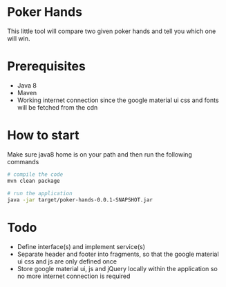 # Poker Hands

This little tool will compare two given poker hands and tell you which one will win.

# Prerequisites 

* Java 8
* Maven
* Working internet connection since the google material ui css and fonts will be fetched from the cdn 

# How to start

Make sure java8 home is on your path and then run the following commands
```bash
# compile the code
mvn clean package
 
# run the application
java -jar target/poker-hands-0.0.1-SNAPSHOT.jar
```

# Todo

* Define interface(s) and implement service(s) 
* Separate header and footer into fragments, so that the google material ui css and js are only defined once
* Store google material ui, js and jQuery locally within the application so no more internet connection is required  